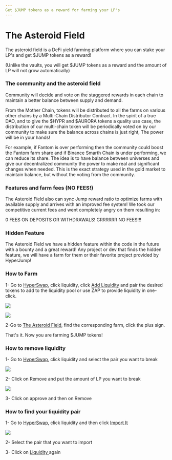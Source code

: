 ```yaml
---
Get $JUMP tokens as a reward for farming your LP's
---
```


# The Asteroid Field

The asteroid field is a DeFi yield farming platform where you can stake your LP's and get $JUMP tokens as a reward!

(Unlike the vaults, you will get $JUMP tokens as a reward and the amount of LP will not grow automatically)

### **The community and the asteroid field**

Community will decide and vote on the staggered rewards in each chain to maintain a better balance between supply and demand.

From the Mother Chain, tokens will be distributed to all the farms on various other chains by a Multi-Chain Distributor Contract. In the spirit of a true DAO, and to give the $HYPR and $AURORA tokens a quality use case, the distribution of our multi-chain token will be periodically voted on by our community to make sure the balance across chains is just right, The power will be in your hands!

For example, if Fantom is over performing then the community could boost the Fantom farm share and if Binance Smarth Chain is under performing, we can reduce its share. The idea is to have balance between universes and give our decentralized community the power to make real and significant changes when needed. This is the exact strategy used in the gold market to maintain balance, but without the voting from the community.

### **Features and farm fees (NO FEES!)**

The Asteroid Field also can sync Jump reward ratio to optimize farms with available supply and arrives with an improved fee system! We took our competitive current fees and went completely angry on them resulting in:

0 FEES ON DEPOSITS OR WITHDRAWALS! GRRRRRR NO FEES!!!

### **Hidden Feature**

The Asteroid Field we have a hidden feature within the code in the future with a bounty and a great reward! Any project or dev that finds the hidden feature, we will have a farm for them or their favorite project provided by HyperJump!

### How to Farm

1- Go to [HyperSwap](https://swap.hyperjump.fi), click liquidity, click [Add Liquidity](https://ftm.hyperjump.app/add) and pair the desired tokens to add to the liquidity pool or use ZAP to provide liquidity in one-click.&#x20;

![](<../.gitbook/assets/image (10).png>)

![](<../.gitbook/assets/image (11).png>)

2-Go to [The Asteroid Field](https://ftm.hyperjump.app/farms), find the corresponding farm, click the plus sign.&#x20;

That's it. Now you are farming $JUMP tokens!

### How to remove liquidity

1- Go to [HyperSwap](https://swap.hyperjump.fi), click liquidity and select the pair you want to break

![](<../.gitbook/assets/image (18).png>)

2- Click on Remove and put the amount of LP you want to break

![](<../.gitbook/assets/image (1).png>)

3- Click on approve and then on Remove

### How to find your liquidity pair

1- Go to [HyperSwap](https://swap.hyperjump.fi), click liquidity and then click [Import It](https://ftm.hyperjump.app/find)

![](<../.gitbook/assets/image (15).png>)

2- Select the pair that you want to import

3- Click on [Liquidity ](https://ftm.hyperjump.app/pool)again
